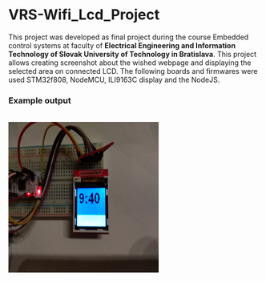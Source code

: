 # VRS-Wifi_Lcd_Project
This project was developed as final project during the course Embedded control systems at faculty of <b>Electrical Engineering and Information Technology of Slovak University of Technology in Bratislava</b>. This project allows creating screenshot about the wished webpage and displaying the selected area on connected LCD. The following boards and firmwares were used STM32f808, NodeMCU, ILI9163C display and the NodeJS. 
<h3>Example output</h3>
<br>
<img src="pic1.jpg" width="300" height="300">
